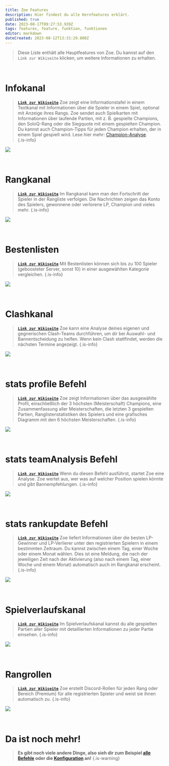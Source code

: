 ```yaml
---
title: Zoe Features
description: Hier findest du alle Kernfeatures erklärt.
published: true
date: 2023-08-17T09:27:53.939Z
tags: features, feature, funktion, funktionen
editor: markdown
dateCreated: 2023-08-12T13:31:29.800Z
---
```



> Diese Liste enthält alle Hauptfeatures von Zoe. Du kannst auf den `Link zur Wikiseite` klicken, um weitere Informationen zu erhalten.

<br>

# Infokanal

>  [**`Link zur Wikiseite`**](https://wiki.zoe-discord-bot.ch/de/features/infoChannel/)
> Zoe zeigt eine Informationstafel in einem Textkanal mit Informationen über die Spieler in einem Spiel, optional mit Anzeige ihres Rangs. Zoe sendet auch Spielkarten mit Informationen über laufende Partien, mit z. B. gespielte Champions, den SoloQ-Rang oder die Siegquote mit einem gespielten Champion. Du kannst auch Champion-Tipps für jeden Champion erhalten, der in einem Spiel gespielt wird. Lese hier mehr: [Champion-Analyse](/de/features/champion-analysis).  
>{.is-info}
  
![](/new_infopanel.png)

<br> 
  
# Rangkanal

> [**`Link zur Wikiseite`**](https://wiki.zoe-discord-bot.ch/de/features/rankChannel/)
>Im Rangkanal kann man den Fortschritt der Spieler in der Rangliste verfolgen. Die Nachrichten zeigen das Konto des Spielers, gewonnene oder verlorene LP, Champion und vieles mehr.
>{.is-info}

![](/new_rankchannel_message.png)

<br>
    
# Bestenlisten
> [**`Link zur Wikiseite`**](https://wiki.zoe-discord-bot.ch/de/features/leaderboards/)
Mit Bestenlisten können sich bis zu 100 Spieler (geboosteter Server, sonst 10) in einer ausgewählten Kategorie vergleichen. 
>{.is-info}

![](/new_leaderboard_mastery_points_champion.png) 

<br>
    
# Clashkanal
> [**`Link zur Wikiseite`**](https://wiki.zoe-discord-bot.ch/de/features/clashChannel/)
>Zoe kann eine Analyse deines eigenen und gegnerischen Clash-Teams durchführen, um dir bei Auswahl- und Bannentscheidung zu helfen. Wenn kein Clash stattfindet, werden die nächsten Termine angezeigt.
>{.is-info}

![](/new_clashinactive.png)

<br>
   
# stats profile Befehl
> [**`Link zur Wikiseite`**](https://wiki.zoe-discord-bot.ch/en/commands/stats/profile)
>Zoe zeigt Informationen über das ausgewählte Profil, einschließlich der 3 höchsten (Meisterschaft) Champions, eine Zusammenfassung aller Meisterschaften, die letzten 3 gespielten Partien, Ranglistenstatistiken des Spielers und eine grafisches Diagramm mit den 6 höchsten Meisterschaften.
>{.is-info}
 
![](/new_statsprofile.png)

<br>
    
# stats teamAnalysis Befehl
> [**`Link zur Wikiseite`**](https://wiki.zoe-discord-bot.ch/en/commands/stats/teamAnalysis)
>Wenn du diesen Befehl ausführst, startet Zoe eine Analyse. Zoe wertet aus, wer was auf welcher Position spielen könnte und gibt Bannempfehlungen.
>{.is-info}

![](/new_statsteamanalysis.png)

<br>

# stats rankupdate Befehl
> [**`Link zur Wikiseite`**](https://wiki.zoe-discord-bot.ch/en/commands/stats/rankupdate)
>Zoe liefert Informationen über die besten LP-Gewinner und LP-Verlierer unter den registrierten Spielern in einem bestimmten Zeitraum. Du kannst zwischen einem Tag, einer Woche oder einem Monat wählen.
Dies ist eine Meldung, die nach der jeweiligen Zeit nach der Aktivierung (also nach einem Tag, einer Woche und einem Monat) automatisch auch im Rangkanal erscheint.
>{.is-info}

![](/stats_rankupdate.png)

<br>

# Spielverlaufskanal
> [**`Link zur Wikiseite`**](https://wiki.zoe-discord-bot.ch/de/features/matchhistoryChannel)
>Im Spielverlaufskanal kannst du alle gespielten Partien aller Spieler mit detaillierten Informationen zu jeder Partie einsehen.
>{.is-info}

![](/new_matchhistorychannel.png)

<br>
 
# Rangrollen
> [**`Link zur Wikiseite`**](https://wiki.zoe-discord-bot.ch/de/features/rankroles)
>Zoe erstellt Discord-Rollen für jeden Rang oder Bereich (Premium) für alle registrierten Spieler und weist sie ihnen automatisch zu.
>{.is-info}

![](/improved_rankroles_5.png)

<br>
  
 # Da ist noch mehr!
  
> **Es gibt noch viele andere Dinge, also sieh dir zum Beispiel [alle Befehle](https://wiki.zoe-discord-bot.ch/de/commands) oder die [Konfiguration](https://wiki.zoe-discord-bot.ch/en/Zoe-Configuration/) an!**
>{.is-warning}


